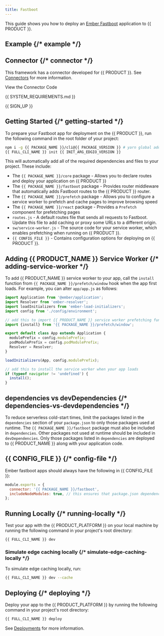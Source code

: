 ```yaml
---
title: Fastboot
---
```


This guide shows you how to deploy an [Ember Fastboot](https://ember-fastboot.com/) application to {{ PRODUCT }}.

## Example {/* example */}

<ExampleButtons
  title="Fastboot"
  siteUrl="https://layer0-docs-layer0-ember-fastboot-example-default.layer0-limelight.link"
  repoUrl="https://github.com/edgio-docs/edgio-ember-fastboot-example"
  deployFromRepo
/>

## Connector {/* connector */}

This framework has a connector developed for {{ PRODUCT }}. See [Connectors](/guides/sites_frameworks/connectors) for more information.

<ButtonLink
  variant="stroke"
  type="code"
  withIcon={true}
  href="https://github.com/edgio-docs/edgio-connectors/tree/main/edgio-fastboot-connector">
  View the Connector Code
</ButtonLink>

{{ SYSTEM_REQUIREMENTS.md }}

{{ SIGN_UP }}

## Getting Started {/* getting-started */}

To prepare your Fastboot app for deployment on the {{ PRODUCT }}, run the following command in the root folder of your project:

```bash
npm i -g {{ PACKAGE_NAME }}/cli@{{ PACKAGE_VERSION }} # yarn global add {{ PACKAGE_NAME }}/cli@{{ PACKAGE_VERSION }}
{{ FULL_CLI_NAME }} init {{ INIT_ARG_EDGIO_VERSION }}
```

This will automatically add all of the required dependencies and files to your project. These include:

- The `{{ PACKAGE_NAME }}/core` package - Allows you to declare routes and deploy your application on {{ PRODUCT }}
- The `{{ PACKAGE_NAME }}/fastboot` package - Provides router middleware that automatically adds Fastboot routes to the {{ PRODUCT }} router.
- The `{{ PACKAGE_NAME }}/prefetch` package - Allows you to configure a service worker to prefetch and cache pages to improve browsing speed
- The `{{ PACKAGE_NAME }}/react` package - Provides a `Prefetch` component for prefetching pages
- `routes.js` - A default routes file that sends all requests to Fastboot. Update this file to add caching or proxy some URLs to a different origin.
- `sw/service-worker.js` - The source code for your service worker, which enables prefetching when running on {{ PRODUCT }}.
- `{{ CONFIG_FILE }}` - Contains configuration options for deploying on {{ PRODUCT }}.

<a id="adding-service-worker"></a>

## Adding {{ PRODUCT_NAME }} Service Worker {/* adding-service-worker */}

To add {{ PRODUCT_NAME }} service worker to your app, call the `install` function from `{{ PACKAGE_NAME }}/prefetch/window` hook when the app first loads. For example, you can alter
`app/app.js` as follows:

```js
import Application from '@ember/application';
import Resolver from 'ember-resolver';
import loadInitializers from 'ember-load-initializers';
import config from './config/environment';

// add this to import {{ PRODUCT_NAME }} service worker prefetching functionality
import {install} from '{{ PACKAGE_NAME }}/prefetch/window';

export default class App extends Application {
  modulePrefix = config.modulePrefix;
  podModulePrefix = config.podModulePrefix;
  Resolver = Resolver;
}

loadInitializers(App, config.modulePrefix);

// add this to install the service worker when your app loads
if (typeof navigator != 'undefined') {
  install();
}
```

## dependencies vs devDependencies {/* dependencies-vs-devdependencies */}

To reduce serverless cold-start times, limit the packages listed in the `dependencies` section of your `package.json` to only those packages used at runtime. The `{{ PACKAGE_NAME }}/fastboot` package must also be included in `dependencies`. Other packages not used at runtime should be included in `devDependencies`. Only those packages listed in `dependencies` are deployed to {{ PRODUCT_NAME }} along with your application code.

## {{ CONFIG_FILE }} {/* config-file */}

Ember fastboot apps should always have the following in {{ CONFIG_FILE }}:

```js filename="/{{ CONFIG_FILE }}"
module.exports = {
  connector: '{{ PACKAGE_NAME }}/fastboot',
  includeNodeModules: true, // this ensures that package.json dependencies are uploaded to the cloud
};
```

## Running Locally {/* running-locally */}

Test your app with the {{ PRODUCT_PLATFORM }} on your local machine by running the following command in your project's root directory:

```bash
{{ FULL_CLI_NAME }} dev
```

### Simulate edge caching locally {/* simulate-edge-caching-locally */}

To simulate edge caching locally, run:

```bash
{{ FULL_CLI_NAME }} dev --cache
```

## Deploying {/* deploying */}

Deploy your app to the {{ PRODUCT_PLATFORM }} by running the following command in your project's root directory:

```bash
{{ FULL_CLI_NAME }} deploy
```

See [Deployments](/guides/basics/deployments) for more information.
